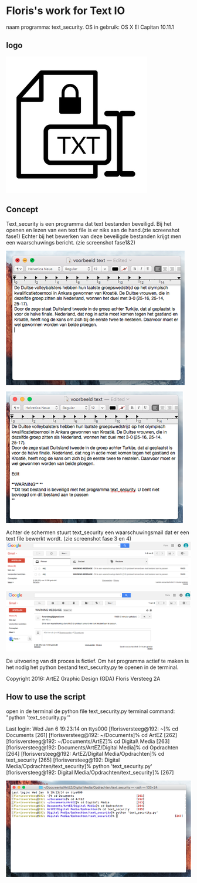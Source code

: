 # Floris's work for Text IO 


naam programma: text_security.
OS in gebruik: OS X El Capitan 10.11.1

## logo

![ScreenShot](screenshotlogo.png)

## Concept
Text_security is een programma dat text bestanden beveiligd. Bij het openen en lezen van een text file is er niks aan de hand.(zie screenshot fase1) Echter bij het bewerken van deze beveiligde bestanden krijgt men een waarschuwings bericht. (zie screenshot fase1&2) 


![ScreenShot](screenshotfase1.png)

![ScreenShot](screenshotfase2.png)


Achter de schermen stuurt text_security een waarschuwingsmail dat er een text file bewerkt wordt. (zie screenshot fase 3 en 4)<br>
![ScreenShot](screenshotfase3.png)

![ScreenShot](screenshotfase4.png)

De uitvoering van dit proces is fictief.
Om het programma actief te maken is het nodig het python bestand text_security.py te openen in de terminal. 

Copyright 2016:
ArtEZ Graphic Design (GDA)
Floris Versteeg 2A

## How to use the script
open in de terminal de python file text_security.py
terminal command: "python 'text_security.py'"

Last login: Wed Jan  6 19:23:14 on ttys000
[florisversteeg@192: ~]% cd Documents                                     [261]
[florisversteeg@192: ~/Documents]% cd ArtEZ                               [262]
[florisversteeg@192: ~/Documents/ArtEZ]% cd Digital\ Media                [263]
[florisversteeg@192: Documents/ArtEZ/Digital Media]% cd Opdrachten        [264]
[florisversteeg@192: ArtEZ/Digital Media/Opdrachten]% cd text_security    [265]
[florisversteeg@192: Digital Media/Opdrachten/text_security]% python 'text_security.py'
[florisversteeg@192: Digital Media/Opdrachten/text_security]%                                    [267]

![ScreenShot](terminalnavigatiescreenshot.png)


